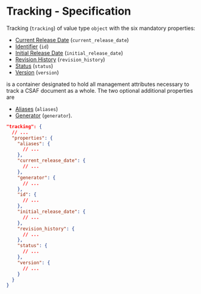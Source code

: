 # Tracking - Specification

Tracking (`tracking`) of value type `object` with the six mandatory properties:

* [Current Release Date](tracking/current_release_date-spec.en.md) (`current_release_date`)
* [Identifier](tracking/id-spec.en.md) (`id`)
* [Initial Release Date](tracking/initial_release_date-spec.en.md) (`initial_release_date`)
* [Revision History](tracking/revision_history-spec.en.md) (`revision_history`)
* [Status](tracking/status-spec.en.md) (`status`)
* [Version](tracking/version-spec.en.md) (`version`)

is a container designated to hold all management attributes necessary to track a
CSAF document as a whole. The two optional additional properties are

* [Aliases](tracking/aliases-spec.en.md) (`aliases`)
* [Generator](tracking/generator-spec.en.md) (`generator`).

```json
"tracking": {
  // ...
  "properties": {
    "aliases": {
      // ...
    },
    "current_release_date": {
      // ...
    },
    "generator": {
      // ...
    },
    "id": {
      // ...
    },
    "initial_release_date": {
      // ...
    },
    "revision_history": {
      // ...
    },
    "status": {
      // ...
    },
    "version": {
      // ...
    }
  }
}
```
